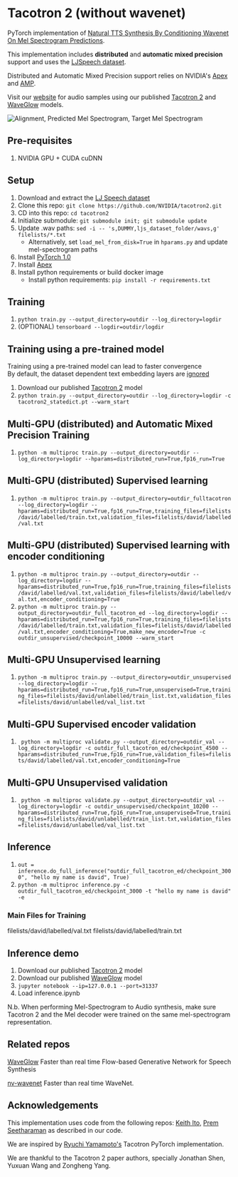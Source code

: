 # Tacotron 2 (without wavenet)

PyTorch implementation of [Natural TTS Synthesis By Conditioning
Wavenet On Mel Spectrogram Predictions](https://arxiv.org/pdf/1712.05884.pdf). 

This implementation includes **distributed** and **automatic mixed precision** support
and uses the [LJSpeech dataset](https://keithito.com/LJ-Speech-Dataset/).

Distributed and Automatic Mixed Precision support relies on NVIDIA's [Apex] and [AMP].

Visit our [website] for audio samples using our published [Tacotron 2] and
[WaveGlow] models.

![Alignment, Predicted Mel Spectrogram, Target Mel Spectrogram](tensorboard.png)


## Pre-requisites
1. NVIDIA GPU + CUDA cuDNN

## Setup
1. Download and extract the [LJ Speech dataset](https://keithito.com/LJ-Speech-Dataset/)
2. Clone this repo: `git clone https://github.com/NVIDIA/tacotron2.git`
3. CD into this repo: `cd tacotron2`
4. Initialize submodule: `git submodule init; git submodule update`
5. Update .wav paths: `sed -i -- 's,DUMMY,ljs_dataset_folder/wavs,g' filelists/*.txt`
    - Alternatively, set `load_mel_from_disk=True` in `hparams.py` and update mel-spectrogram paths 
6. Install [PyTorch 1.0]
7. Install [Apex]
8. Install python requirements or build docker image 
    - Install python requirements: `pip install -r requirements.txt`

## Training
1. `python train.py --output_directory=outdir --log_directory=logdir`
2. (OPTIONAL) `tensorboard --logdir=outdir/logdir`

## Training using a pre-trained model
Training using a pre-trained model can lead to faster convergence  
By default, the dataset dependent text embedding layers are [ignored]

1. Download our published [Tacotron 2] model
2. `python train.py --output_directory=outdir --log_directory=logdir -c tacotron2_statedict.pt --warm_start`

## Multi-GPU (distributed) and Automatic Mixed Precision Training
1. `python -m multiproc train.py --output_directory=outdir --log_directory=logdir --hparams=distributed_run=True,fp16_run=True`

## Multi-GPU (distributed) Supervised learning
1. `python -m multiproc train.py --output_directory=outdir_fulltacotron --log_directory=logdir --hparams=distributed_run=True,fp16_run=True,training_files=filelists/david/labelled/train.txt,validation_files=filelists/david/labelled/val.txt`

## Multi-GPU (distributed) Supervised learning with encoder conditioning
1.  `python -m multiproc train.py --output_directory=outdir --log_directory=logdir --hparams=distributed_run=True,fp16_run=True,training_files=filelists/david/labelled/val.txt,validation_files=filelists/david/labelled/val.txt,encoder_conditioning=True`
2. `python -m multiproc train.py --output_directory=outdir_full_tacotron_ed --log_directory=logdir --hparams=distributed_run=True,fp16_run=True,training_files=filelists/david/labelled/train.txt,validation_files=filelists/david/labelled/val.txt,encoder_conditioning=True,make_new_encoder=True -c outdir_unsupervised/checkpoint_10000 --warm_start`

## Multi-GPU Unsupervised learning
1. `python -m multiproc train.py --output_directory=outdir_unsupervised --log_directory=logdir --hparams=distributed_run=True,fp16_run=True,unsupervised=True,training_files=filelists/david/unlabelled/train_list.txt,validation_files=filelists/david/unlabelled/val_list.txt `

## Multi-GPU Supervised encoder validation
1. ` python -m multiproc validate.py --output_directory=outdir_val --log_directory=logdir -c outdir_full_tacotron_ed/checkpoint_4500 --hparams=distributed_run=True,fp16_run=True,validation_files=filelists/david/labelled/val.txt,encoder_conditioning=True`

## Multi-GPU Unsupervised validation
1. ` python -m multiproc validate.py --output_directory=outdir_val --log_directory=logdir -c outdir_unsupervised/checkpoint_10200 --hparams=distributed_run=True,fp16_run=True,unsupervised=True,training_files=filelists/david/unlabelled/train_list.txt,validation_files=filelists/david/unlabelled/val_list.txt`

## Inference
1. `out = inference.do_full_inference("outdir_full_tacotron_ed/checkpoint_3000", "hello my name is david", True)`
2. `python -m multiproc inference.py -c outdir_full_tacotron_ed/checkpoint_3000 -t "hello my name is david" -e`

### Main Files for Training
filelists/david/labelled/val.txt
filelists/david/labelled/train.txt

## Inference demo
1. Download our published [Tacotron 2] model
2. Download our published [WaveGlow] model
3. `jupyter notebook --ip=127.0.0.1 --port=31337`
4. Load inference.ipynb 

N.b.  When performing Mel-Spectrogram to Audio synthesis, make sure Tacotron 2
and the Mel decoder were trained on the same mel-spectrogram representation. 


## Related repos
[WaveGlow](https://github.com/NVIDIA/WaveGlow) Faster than real time Flow-based
Generative Network for Speech Synthesis

[nv-wavenet](https://github.com/NVIDIA/nv-wavenet/) Faster than real time
WaveNet.

## Acknowledgements
This implementation uses code from the following repos: [Keith
Ito](https://github.com/keithito/tacotron/), [Prem
Seetharaman](https://github.com/pseeth/pytorch-stft) as described in our code.

We are inspired by [Ryuchi Yamamoto's](https://github.com/r9y9/tacotron_pytorch)
Tacotron PyTorch implementation.

We are thankful to the Tacotron 2 paper authors, specially Jonathan Shen, Yuxuan
Wang and Zongheng Yang.


[WaveGlow]: https://drive.google.com/file/d/1WsibBTsuRg_SF2Z6L6NFRTT-NjEy1oTx/view?usp=sharing
[Tacotron 2]: https://drive.google.com/file/d/1c5ZTuT7J08wLUoVZ2KkUs_VdZuJ86ZqA/view?usp=sharing
[pytorch 1.0]: https://github.com/pytorch/pytorch#installation
[website]: https://nv-adlr.github.io/WaveGlow
[ignored]: https://github.com/NVIDIA/tacotron2/blob/master/hparams.py#L22
[Apex]: https://github.com/nvidia/apex
[AMP]: https://github.com/NVIDIA/apex/tree/master/apex/amp
